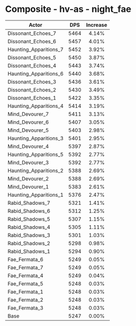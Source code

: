 # Composite - hv-as - night_fae
| Actor | DPS | Increase |
|---|:---:|:---:|
|Dissonant_Echoes_7|5464|4.14%|
|Dissonant_Echoes_6|5457|4.01%|
|Haunting_Apparitions_7|5452|3.92%|
|Dissonant_Echoes_5|5450|3.87%|
|Dissonant_Echoes_4|5443|3.74%|
|Haunting_Apparitions_6|5440|3.68%|
|Dissonant_Echoes_3|5436|3.61%|
|Dissonant_Echoes_2|5430|3.49%|
|Dissonant_Echoes_1|5422|3.35%|
|Haunting_Apparitions_4|5414|3.19%|
|Mind_Devourer_7|5411|3.13%|
|Mind_Devourer_6|5407|3.05%|
|Mind_Devourer_5|5403|2.98%|
|Haunting_Apparitions_3|5401|2.95%|
|Mind_Devourer_4|5397|2.87%|
|Haunting_Apparitions_5|5392|2.77%|
|Mind_Devourer_3|5392|2.77%|
|Haunting_Apparitions_2|5388|2.69%|
|Mind_Devourer_2|5388|2.69%|
|Mind_Devourer_1|5383|2.61%|
|Haunting_Apparitions_1|5376|2.47%|
|Rabid_Shadows_7|5321|1.41%|
|Rabid_Shadows_6|5312|1.25%|
|Rabid_Shadows_5|5307|1.15%|
|Rabid_Shadows_4|5305|1.11%|
|Rabid_Shadows_3|5301|1.03%|
|Rabid_Shadows_2|5298|0.98%|
|Rabid_Shadows_1|5294|0.90%|
|Fae_Fermata_6|5249|0.05%|
|Fae_Fermata_7|5249|0.05%|
|Fae_Fermata_4|5249|0.04%|
|Fae_Fermata_5|5248|0.03%|
|Fae_Fermata_1|5248|0.03%|
|Fae_Fermata_2|5248|0.03%|
|Fae_Fermata_3|5248|0.03%|
|Base|5247|0.00%|
